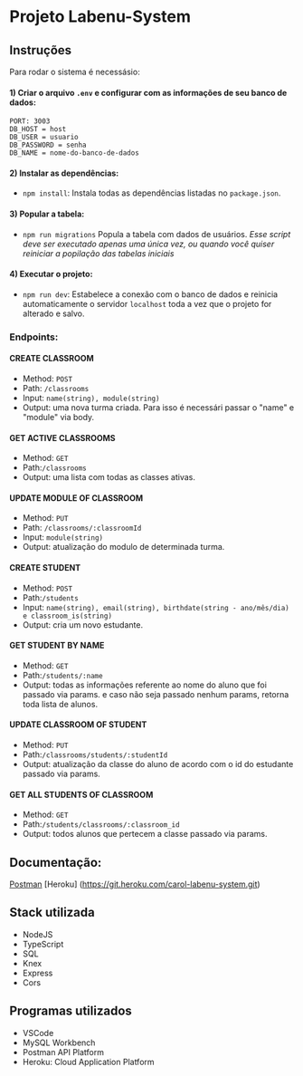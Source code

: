 # Projeto Labenu-System

## Instruções
 Para rodar o sistema é necessásio:

#### 1) Criar o arquivo `.env` e configurar com as informações de seu banco de dados:
```
PORT: 3003
DB_HOST = host
DB_USER = usuario
DB_PASSWORD = senha
DB_NAME = nome-do-banco-de-dados
```

#### 2) Instalar as dependências:

-   `npm install`:
    Instala todas as dependências listadas no `package.json`.

#### 3) Popular a tabela:

-   `npm run migrations`
    Popula a tabela com dados de usuários.
    _Esse script deve ser executado apenas uma única vez, ou quando você quiser reiniciar a popilação das tabelas iniciais_

#### 4) Executar o projeto:

-   `npm run dev`:
    Estabelece a conexão com o banco de dados e reinicia automaticamente o servidor `localhost` toda a vez que o projeto for alterado e salvo.

### Endpoints:

#### CREATE CLASSROOM

-   Method: `POST`
-   Path: `/classrooms`
-   Input: `name(string), module(string)`
-   Output: uma nova turma criada. Para isso é necessári passar o "name" e "module" via body.

#### GET ACTIVE CLASSROOMS

-   Method: `GET`
-   Path:`/classrooms`
-   Output: uma lista com todas as classes ativas.

#### UPDATE MODULE OF CLASSROOM

-   Method: `PUT`
-   Path: `/classrooms/:classroomId`
-   Input: `module(string)`
-   Output: atualização do modulo de determinada turma.

#### CREATE STUDENT

-   Method: `POST`
-   Path:`/students`
-   Input: `name(string), email(string), birthdate(string - ano/mês/dia) e classroom_is(string)`
-   Output: cria um novo estudante.

#### GET STUDENT BY NAME

-   Method: `GET`
-   Path:`/students/:name`
-   Output: todas as informações referente ao nome do aluno que foi passado via params.
e caso não seja passado nenhum params, retorna toda lista de alunos.

#### UPDATE CLASSROOM OF STUDENT

-   Method: `PUT`
-   Path:`/classrooms/students/:studentId`
-   Output: atualização da classe do aluno de acordo com o id do estudante passado via params.

#### GET ALL STUDENTS OF CLASSROOM

-   Method: `GET`
-   Path:`/students/classrooms/:classroom_id`
-   Output: todos alunos que pertecem a classe passado via params.

## Documentação:
[Postman](https://documenter.getpostman.com/view/21139411/UzXVtZLo)
[Heroku] (https://git.heroku.com/carol-labenu-system.git)

## Stack utilizada

- NodeJS
- TypeScript
- SQL
- Knex
- Express
- Cors

## Programas utilizados

- VSCode
- MySQL Workbench
- Postman API Platform
- Heroku: Cloud Application Platform
